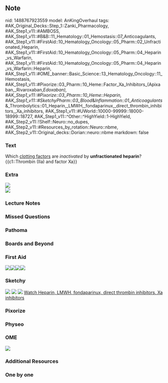 ## Note
nid: 1488767923559
model: AnKingOverhaul
tags: #AK_Original_Decks::Step_1::Zanki_Pharmacology, #AK_Step1_v11::#AMBOSS, #AK_Step1_v11::#B&B::11_Hematology::01_Hemostasis::07_Anticoagulants, #AK_Step1_v11::#FirstAid::10_Hematology_Oncology::05_Pharm::02_Unfractionated_Heparin, #AK_Step1_v11::#FirstAid::10_Hematology_Oncology::05_Pharm::04_Heparin_vs_Warfarin, #AK_Step1_v11::#FirstAid::10_Hematology_Oncology::05_Pharm::04_Heparin_vs_Warfarin::Heparin, #AK_Step1_v11::#OME_banner::Basic_Science::13_Hematology_Oncology::11_Hemostasis, #AK_Step1_v11::#Pixorize::03_Pharm::10_Heme::Factor_Xa_Inhibitors_(Apixaban,_Rivaroxaban,_Edoxaban), #AK_Step1_v11::#Pixorize::03_Pharm::10_Heme::Heparin, #AK_Step1_v11::#SketchyPharm::03_Blood_&_Inflammation::01_Anticoagulants_&_Thrombolytics::01_Heparin,_LMWH,_fondaparinux,_direct_thrombin_inhibitors,_Xa_inhibitors, #AK_Step1_v11::#UWorld::10000-99999::18000-18999::18727, #AK_Step1_v11::^Other::^HighYield::1-HighYield, #AK_Step2_v11::!Shelf::Neuro::no_dupes, #AK_Step2_v11::#Resources_by_rotation::Neuro::nbme, #AK_Step2_v11::Original_decks::Dorian::neuro::nbme
markdown: false

### Text
<div>
  Which <u>clotting factors</u> are <i>inactivated</i> by
  <b>unfractionated heparin</b>?
</div>
<div>
  {{c1::Thrombin (IIa) and factor Xa}}
</div>

### Extra
<img src="paste-717023315231208.jpg">
<div><img src="Heparin%20MoA%201.png"></div>

### Lecture Notes


### Missed Questions


### Pathoma


### Boards and Beyond


### First Aid
<img src="paste-33981781245955.jpg"><img src=
"paste-378227704987651.jpg"><img src=
"paste-379640749228035.jpg"><img src="paste-387341625589763.jpg">

### Sketchy
<img src="paste-6240587481091.jpg"> <img src=
"Screen%20Shot%202019-09-23%20at%209.05.34%20AM.png"> <img src=
"Screen%20Shot%202019-09-23%20at%209.06.06%20AM.png"> <a href=
"https://dashboard.sketchy.com/study/medical/courses/medical-pharmacology/units/medical-pharmacology-blood-inflammation/videos/medical-pharmacology-blood-and-inflammation-anticoagulants-and-thrombolytics-heparin-lmwh-fondaparinux-direct-thrombin-inhibitors-xa-inhibitors?utm_source=anki&utm_medium=partnership&utm_campaign=february_update&utm_content=medical">
Watch Heparin, LMWH, fondaparinux, direct thrombin inhibitors, Xa
inhibitors</a>

### Pixorize


### Physeo


### OME
<div class="ome-widget">
  <a href=
  "https://onlinemeded.org/spa/heme-onc/hemostasis/acquire?ref=anki">
  <img src="_OME_AnkiFlashcards_Lesson_2.png"></a>
</div>

### Additional Resources


### One by one

